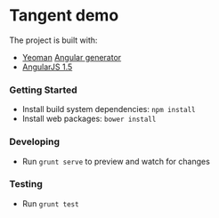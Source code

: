 # Tangent demo

The project is built with: 

  - [Yeoman](http://yeoman.io/) [Angular generator](https://github.com/yeoman/generator-angular)
  - [AngularJS 1.5](angularjs.org)
  
### Getting Started

- Install build system dependencies: `npm install`
- Install web packages: `bower install`

### Developing

- Run `grunt serve` to preview and watch for changes

### Testing

- Run `grunt test`
